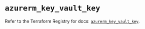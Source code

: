 # `azurerm_key_vault_key`

Refer to the Terraform Registry for docs: [`azurerm_key_vault_key`](https://registry.terraform.io/providers/hashicorp/azurerm/3.106.1/docs/resources/key_vault_key).
